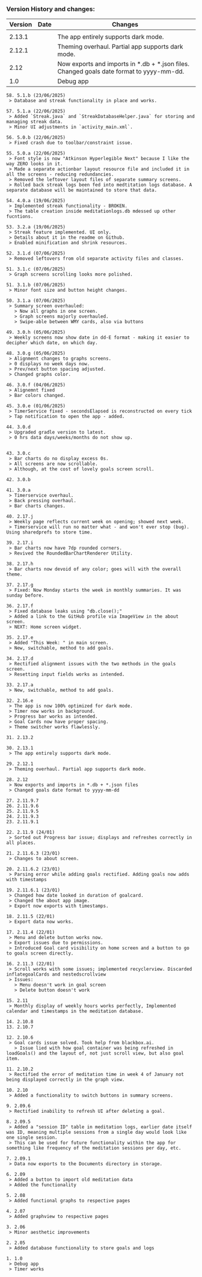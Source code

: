 ### **Version History and changes:**

| __Version__ | __Date__ | __Changes__                                                                              |
|-------------|----------|------------------------------------------------------------------------------------------|
|             |          |                                                                                          |
| 2.13.1      |          | The app entirely supports dark mode.                                                     |
| 2.12.1      |          | Theming overhaul. Partial app supports dark mode.                                        |
| 2.12        |          | Now exports and imports in *.db + *.json files. Changed goals date format to yyyy-mm-dd. |
| 1.0         |          | Debug app                                                                                |

    58. 5.1.b (23/06/2025)
     > Database and streak functionality in place and works.

    57. 5.1.a (22/06/2025)
     > Added `Streak.java` and `StreakDatabaseHelper.java` for storing and managing streak data.
     > Minor UI adjustments in `activity_main.xml`.

    56. 5.0.b (22/06/2025)
     > Fixed crash due to toolbar/constraint issue.

    55. 5.0.a (22/06/2025)
     > Font style is now "Atkinson Hyperlegible Next" because I like the way ZERO looks in it.
     > Made a separate actionbar layout resource file and included it in all the screens - reducing redundancies.
     > Removed the leftover layout files of separate summary screens.
     > Rolled back streak logs been fed into medtitation logs database. A separate database will be maintained to store that data.

    54. 4.0.a (19/06/2025)
     > Implemented streak functionality - BROKEN.
     > The table creation inside meditationlogs.db mdessed up other fucntions.

    53. 3.2.a (19/06/2025)
     > Streak feature implemented. UI only.
     > Details about it in the readme on Github.
     > Enabled minification and shrink resources.

    52. 3.1.d (07/06/2025)
     > Removed leftovers from old separate activity files and classes.

    51. 3.1.c (07/06/2025)
     > Graph screens scrolling looks more polished.

    51. 3.1.b (07/06/2025)
     > Minor font size and button height changes.

    50. 3.1.a (07/06/2025)
     > Summary screen overhauled:
       > Now all graphs in one screen.
       > Graph screens majorly overhauled.
       > Swipe-able between WMY cards, also via buttons

    49. 3.0.h (05/06/2025)
     > Weekly screens now show date in dd-E format - making it easier to decipher which date, on which day.

    48. 3.0.g (05/06/2025)
     > Alignment changes to graphs screens.
     > 0 displays no week days now. 
     > Prev/next button spacing adjusted. 
     > Changed graphs color.

    46. 3.0.f (04/06/2025)
     > Alignemnt fixed
     > Bar colors changed.
    
    45. 3.0.e (01/06/2025)
     > TimerService fixed - secondsElapsed is reconstructed on every tick
     > Tap notification to open the app - added.
    
    44. 3.0.d
     > Upgraded gradle version to latest.
     > 0 hrs data days/weeks/months do not show up.


    43. 3.0.c  
     > Bar charts do no display excess 0s.
     > All screens are now scrollable.
     > Although, at the cost of lovely goals screen scroll.

    42. 3.0.b

    41. 3.0.a
     > Timerservice overhaul.
     > Back pressing overhaul.
     > Bar charts changes.

    40. 2.17.j
     > Weekly page reflects current week on opening; showed next week.
     > Timerservice will run no matter what - and won't ever stop (bug). Using sharedprefs to store time.

    39. 2.17.i
     > Bar charts now have 7dp rounded corners.
     > Revived the RoundedBarChartRenderer Utility.

    38. 2.17.h
     > Bar charts now devoid of any color; goes will with the overall theme.

    37. 2.17.g
     > Fixed: Now Monday starts the week in monthly summaries. It was sunday before.

    36. 2.17.f
     > Fixed database leaks using "db.close();"
     > Added a link to the GitHub profile via ImageView in the about screen.
     > NEXT: Home screen widget.

    35. 2.17.e
     > Added "This Week: " in main screen.
     > New, switchable, method to add goals.

    34. 2.17.d
     > Rectified alignment issues with the two methods in the goals screen.
     > Resetting input fields works as intended.

    33. 2.17.a
     > New, switchable, method to add goals.

    32. 2.16.e
     > The app is now 100% optimized for dark mode.
     > Timer now works in background.
     > Progress bar works as intended.
     > Goal Cards now have proper spacing.
     > Theme switcher works flawlessly.

    31. 2.13.2

    30. 2.13.1
     > The app entirely supports dark mode.

    29. 2.12.1
     > Theming overhaul. Partial app supports dark mode.

    28. 2.12
     > Now exports and imports in *.db + *.json files
     > Changed goals date format to yyyy-mm-dd

    27. 2.11.9.7
    26. 2.11.9.6
    25. 2.11.9.5
    24. 2.11.9.3
    23. 2.11.9.1

    22. 2.11.9 (24/01)
     > Sorted out Progress bar issue; displays and refreshes correctly in all places.

    21. 2.11.6.3 (23/01)
     > Changes to about screen.

    20. 2.11.6.2 (23/01)
     > Parsing error while adding goals rectified. Adding goals now adds with timestamps

    19. 2.11.6.1 (23/01)
     > Changed how date looked in duration of goalcard.
     > Changed the about app image.
     > Export now exports with timestamps.

    18. 2.11.5 (22/01)
     > Export data now works.

    17. 2.11.4 (22/01)
     > Menu and delete button works now.
     > Export issues due to permissions.
     > Introduced Goal card visibility on home screen and a button to go to goals screen directly.

    16. 2.11.3 (22/01)
     > Scroll works with some issues; implemented recyclerview. Discarded inflategoalCards and nestedscrollview
     > Issues:
       > Menu doesn't work in goal screen
       > Delete button doesn't work

    15. 2.11
     > Monthly display of weekly hours works perfectly, Implemented calendar and timestamps in the meditation database.

    14. 2.10.8
    13. 2.10.7

    12. 2.10.6
     > Goal cards issue solved. Took help from blackbox.ai.
       > Issue lied with how goal container was being refreshed in loadGoals() and the layout of, not just scroll view, but also goal item.

    11. 2.10.2
     > Rectified the error of meditation time in week 4 of January not being displayed correctly in the graph view.

    10. 2.10
     > Added a functionality to switch buttons in summary screens.

    9. 2.09.6
     > Rectified inability to refresh UI after deleting a goal.

    8. 2.09.5
     > Added a "session ID" table in meditation logs, earlier date itself was ID, meaning multiple sessions from a single day would look like one single session.
     > This can be used for future functionality within the app for something like frequency of the meditation sessions per day, etc.

    7. 2.09.1
     > Data now exports to the Documents directory in storage.

    6. 2.09
     > Added a button to import old meditation data
     > Added the functionality

    5. 2.08
     > Added functional graphs to respective pages

    4. 2.07
     > Added graphview to respective pages

    3. 2.06
     > Minor aesthetic improvements

    2. 2.05
     > Added database functionality to store goals and logs

    1. 1.0
     > Debug app
     > Timer works